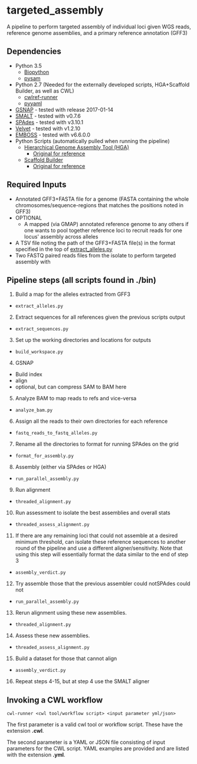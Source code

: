 # targeted_assembly
A pipeline to perform targeted assembly of individual loci given WGS reads, reference genome assemblies, and a primary reference annotation (GFF3)

## Dependencies
- Python 3.5
  * [Biopython](https://pypi.python.org/pypi/biopython/1.66)
  * [pysam](https://pypi.python.org/pypi/pysam)
- Python 2.7 (Needed for the externally developed scripts, HGA+Scaffold Builder, as well as CWL)
  * [cwlref-runner](https://pypi.python.org/pypi/cwlref-runner)
  * [pyyaml](https://pypi.python.org/pypi/PyYAML)
- [GSNAP](http://research-pub.gene.com/gmap/) - tested with release 2017-01-14
- [SMALT](http://www.sanger.ac.uk/science/tools/smalt-0) - tested with v0.7.6
- [SPAdes](http://bioinf.spbau.ru/spades) - tested with v3.10.1
- [Velvet](https://www.ebi.ac.uk/~zerbino/velvet/) - tested with v1.2.10
- [EMBOSS](http://emboss.open-bio.org/) - tested with v6.6.0.0
- Python Scripts (automatically pulled when running the pipeline)
  * [Hierarchical Genome Assembly Tool (HGA)](https://github.com/jmatsumura/Hierarchical-Genome-Assembly-HGA)
    * [Original for reference](https://github.com/aalokaily/Hierarchical-Genome-Assembly-HGA)
  * [Scaffold Builder](https://github.com/jmatsumura/Scaffold_builder)
    * [Original for reference](https://github.com/metageni/Scaffold_builder)

## Required Inputs
* Annotated GFF3+FASTA file for a genome (FASTA containing the whole chromosomes/sequence-regions that matches the positions noted in GFF3)
* OPTIONAL 
  * A mapped (via GMAP) annotated reference genome to any others if one wants to pool together reference loci to recruit reads for one locus' assembly across alleles
* A TSV file noting the path of the GFF3+FASTA file(s) in the format specified in the top of [extract_alleles.py](https://github.com/jmatsumura/targeted_assembly/blob/master/bin/extract_alleles.py)
* Two FASTQ paired reads files from the isolate to perform targeted assembly with

## Pipeline steps (all scripts found in ./bin)
1. Build a map for the alleles extracted from GFF3
  * `extract_alleles.py` 
2. Extract sequences for all references given the previous scripts output
  * `extract_sequences.py`
3. Set up the working directories and locations for outputs
  * `build_workspace.py`
4. GSNAP
  * Build index
  * align
  * optional, but can compress SAM to BAM here
5. Analyze BAM to map reads to refs and vice-versa 
  * `analyze_bam.py`
6. Assign all the reads to their own directories for each reference
  * `fastq_reads_to_fastq_alleles.py`
7. Rename all the directories to format for running SPAdes on the grid 
  * `format_for_assembly.py`
8. Assembly (either via SPAdes or HGA)
  * `run_parallel_assembly.py`
9. Run alignment 
  * `threaded_alignment.py`
10. Run assessment to isolate the best assemblies and overall stats
  * `threaded_assess_alignment.py`
11. If there are any remaining loci that could not assemble at a desired minimum threshold, can isolate these reference sequences to another round of the pipeline and use a different aligner/sensitivity. Note that using this step will essentially format the data similar to the end of step 3
  * `assembly_verdict.py`
12. Try assemble those that the previous assembler could notSPAdes could not
  * `run_parallel_assembly.py`
13. Rerun alignment using these new assemblies.
  * `threaded_alignment.py`
14. Assess these new assemblies.
  * `threaded_assess_alignment.py`
15. Build a dataset for those that cannot align
  * `assembly_verdict.py`
16. Repeat steps 4-15, but at step 4 use the SMALT aligner

## Invoking a CWL workflow
```
cwl-runner <cwl tool/workflow script> <input parameter yml/json>
```
The first parameter is a valid cwl tool or workflow script.  These have the extension __.cwl__.

The second parameter is a YAML or JSON file consisting of input parameters for the CWL script. YAML examples are provided and are listed with the extension __.yml__.